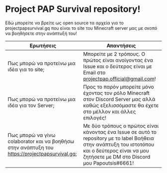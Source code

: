 # Project PAP Survival repository!

Εδώ μπορείτε να βρείτε ως open source τα αρχεία για το projectpapsurvival.gq που είναι το site του Minecraft server μας με σκοπό να βοηθήσετε στην ανάπτυξή του!

|Ερωτήσεις                                                                                    |Απαντήσεις                                                                                                                                                                                        |
|-------------------------------------------------------------------------------------------- |------------------------------------------------------------------------------------------------------------------------------------------------------------------------------------------------- |
|Πως μπορώ να προτείνω μια ιδέα για το site;                                                  |Μπορείτε με 2 τρόπους. Ο πρώτος είναι ανοίγοντας ένα Issue και ο δεύτερος είναι με Email στο projectpap.official@gmail.com!                                                                       |
|Πως μπορώ να προτείνω μια ιδέα για τον Server;                                               |Προς το παρόν μπορείτε μόνο έχοντας τον ρόλο Minecraft στον Discord Server μας αλλά καθώς εξελισσόμαστε θα έχετε στο μέλλον και άλλες επιλογές!                                                   |
|Πως μπορώ να γίνω colaborator και να βοηθήσω στην ανάπτυξη του https://projectpapsurvival.gq;| Με δύο τρόπους ο πρώτος είναι κάνοντας ένα Issue σε αυτό το repository με το label Βοήθεια στην ανάπτυξη του ιστοτόπου και ο δεύτερος είναι να μου ζητήσετε με DM στο Discord μου Papoutsis#6661!|
